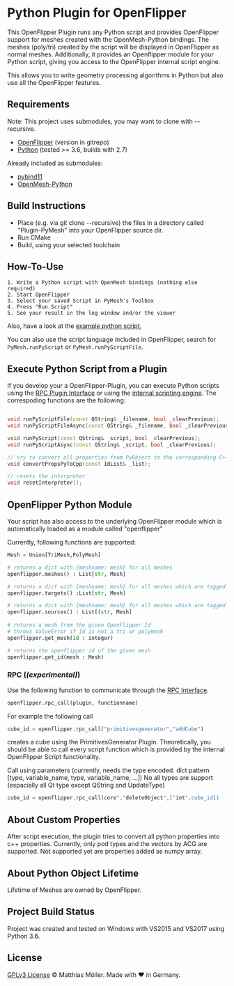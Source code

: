 # Python Plugin for OpenFlipper
This OpenFlipper Plugin runs any Python script and provides OpenFlipper support for meshes
created with the OpenMesh-Python bindings. 
The meshes (poly/tri) created by the script will be displayed in OpenFlipper as normal meshes.
Additionally, it provides an Openflipper module for your Python script, giving you access
to the OpenFlipper internal script engine.

This allows you to write geometry processing algorithms in Python
but also use all the OpenFlipper features.

## Requirements
Note: This project uses submodules, you may want to clone with --recursive.

- [OpenFlipper](https://www.openflipper.org) (version in gitrepo)
- [Python](https://www.python.org) (tested >= 3.6, builds with 2.7)

Already included as submodules:
- [pybind11](https://github.com/pybind/pybind11)
- [OpenMesh-Python](https://www.graphics.rwth-aachen.de:9000/OpenMesh/openmesh-python)


## Build Instructions
- Place (e.g. via git clone --recursive) the files in a directory called "Plugin-PyMesh" into your OpenFlipper source dir.
- Run CMake
- Build, using your selected toolchain

## How-To-Use
	1. Write a Python script with OpenMesh bindings (nothing else required)
	2. Start OpenFlipper
	3. Select your saved Script in PyMesh's Toolbox
	4. Press "Run Script"
	5. See your result in the log window and/or the viewer

Also, have a look at the [example python script.](./python_example_script.py)

You can also use the script language included in OpenFlipper, search for
`PyMesh.runPyScript` or `PyMesh.runPyScriptFile`.

## Execute Python Script from a Plugin
If you develop your a OpenFlipper-Plugin, you can execute Python scripts using the [RPC Plugin Interface](http://openflipper.org/Daily-Builds/Doc/Free/Developer/a14371.html) or using the [internal scripting engine](http://openflipper.org/Daily-Builds/Doc/Free/Developer/a14403.html).
The correspoding functions are the following:
```cpp

void runPyScriptFile(const QString& _filename, bool _clearPrevious);
void runPyScriptFileAsync(const QString& _filename, bool _clearPrevious);

void runPyScript(const QString& _script, bool _clearPrevious);
void runPyScriptAsync(const QString& _script, bool _clearPrevious);

// try to convert all properties from PyObject to the corresponding C++ type
void convertPropsPyToCpp(const IdList& _list);

// resets the interpreter
void resetInterpreter();

```


## OpenFlipper Python Module
Your script has also access to the underlying OpenFlipper module which is automatically
loaded as a module called "openflipper"

Currently, following functions are supported:
```python
Mesh = Union[TriMesh,PolyMesh]

# returns a dict with {meshname: mesh} for all meshes
openflipper.meshes() : List[str, Mesh]

# returns a dict with {meshname: mesh} for all meshes which are tagged as targets
openflipper.targets() :List[str, Mesh]

# returns a dict with {meshname: mesh} for all meshes which are tagged as sources
openflipper.sources() : List[(str, Mesh]
 
# returns a mesh from the given OpenFlipper Id
# throws ValueError if Id is not a tri or polymesh
openflipper.get_mesh(id : integer)

# returns the openflipper id of the given mesh
openflipper.get_id(mesh : Mesh)

```

### RPC (_(experimental)_)
Use the following function to communicate through the [RPC Interface](http://openflipper.org/Documentation/latest/a00087.html).
```python
openflipper.rpc_call(plugin, functionname)
```
For example the following call
```python
cube_id = openflipper.rpc_call("primitivesgenerator","addCube")
```
creates a cube using the PrimitivesGenerator Plugin.
Theoretically, you should be able to call every script function which is provided by the internal OpenFlipper Script
functionality.

Call using parameters (currently, needs the type encoded. dict pattern [type, variable_name, type, variable_name, ...])
No all types are support (espacially all Qt type except QString and UpdateType)
```python
cube_id = openflipper.rpc_call(core","deleteObject",["int",cube_id])
```


## About Custom Properties
After script execution, the plugin tries to convert all python properties into c++ properties.
Currently, only pod types and the vectors by ACG are supported.
Not supported yet are properties added as numpy array.

## About Python Object Lifetime

Lifetime of Meshes are owned by OpenFlipper.

## Project Build Status
Project was created and tested on Windows with VS2015 and VS2017 using Python 3.6.

## License
[GPLv3 License](./LICENSE) © Matthias Möller. Made with ♥ in Germany.
